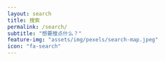 ```yaml
---
layout: search
title: 搜索
permalink: /search/
subtitle: "想要搜点什么？"
feature-img: "assets/img/pexels/search-map.jpeg"
icon: "fa-search"
---
```

